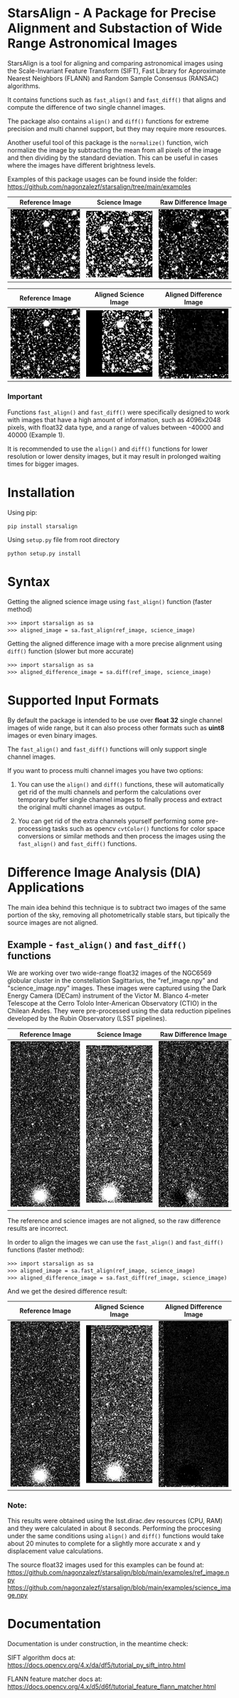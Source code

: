 # StarsAlign - A Package for Precise Alignment and Substaction of Wide Range Astronomical Images

StarsAlign is a tool for aligning and comparing astronomical images using the Scale-Invariant Feature Transform (SIFT), Fast Library for Approximate Nearest Neighbors (FLANN) and Random Sample Consensus (RANSAC) algorithms.

It contains functions such as ```fast_align()``` and ```fast_diff()``` that aligns and compute the difference of two single channel images.

The package also contains ```align()``` and ```diff()``` functions for extreme precision and multi channel support, but they may require more resources.

Another useful tool of this package is the ```normalize()``` function, wich normalize the image by subtracting the mean from all pixels of the image and then dividing by the standard deviation. This can be useful in cases where the images have different brightness levels.

Examples of this package usages can be found inside the folder: https://github.com/nagonzalezf/starsalign/tree/main/examples

| Reference Image  | Science Image | Raw Difference Image |
| ------------- | ------------- | ------------- |
| <img src="examples/example_2_outputs/001_ref_image.png" width="240"> | <img src="examples/example_2_outputs/002_science_image.png" width="240"> | <img src="examples/example_2_outputs/003_raw_diff_image.png" width="240"> |

| Reference Image  | Aligned Science Image | Aligned Difference Image |
| ------------- | ------------- | ------------- |
| <img src="examples/example_2_outputs/001_ref_image.png" width="240"> | <img src="examples/example_2_outputs/004_aligned_image.png" width="240"> | <img src="examples/example_2_outputs/005_diff_image.png" width="240"> |

### Important ###

Functions ```fast_align()``` and ```fast_diff()``` were specifically designed to work with images that have a high amount of information, such as 4096x2048 pixels, with float32 data type, and a range of values between -40000 and 40000 (Example 1).

It is recommended to use the ```align()``` and ```diff()``` functions for lower resolution or lower density images, but it may result in prolonged waiting times for bigger images.

# Installation

Using pip:
```
pip install starsalign
```

Using ```setup.py``` file from root directory
```
python setup.py install
```

# Syntax

Getting the aligned science image using ```fast_align()``` function (faster method)
```
>>> import starsalign as sa
>>> aligned_image = sa.fast_align(ref_image, science_image)
```

Getting the aligned difference image with a more precise alignment using ```diff()``` function (slower but more accurate)
```
>>> import starsalign as sa
>>> aligned_difference_image = sa.diff(ref_image, science_image)
```

# Supported Input Formats

By default the package is intended to be use over **float 32** single channel images of wide range, but it can also process other formats such as **uint8** images or even binary images.

The ```fast_align()``` and ```fast_diff()``` functions will only support single channel images.

If you want to process multi channel images you have two options:

1. You can use the ```align()``` and ```diff()``` functions, these will automatically get rid of the multi channels and perform the calculations over temporary buffer single channel images to finally process and extract the original multi channel images as output.

2. You can get rid of the extra channels yourself performing some pre-processing tasks such as opencv ```cvtColor()``` functions for color space conversions or similar methods and then process the images using the ```fast_align()``` and ```fast_diff()``` functions.

# Difference Image Analysis (DIA) Applications

The main idea behind this technique is to subtract two images of the same portion of the sky, removing all photometrically stable stars, but tipically the source images are not aligned.

## Example - ```fast_align()``` and ```fast_diff()``` functions

We are working over two wide-range float32 images of the NGC6569 globular cluster in the constellation Sagittarius, the "ref_image.npy" and "science_image.npy" images. These images were captured using the Dark Energy Camera (DECam) instrument of the Victor M. Blanco 4-meter Telescope at the Cerro Tololo Inter-American Observatory (CTIO) in the Chilean Andes. They were pre-processed using the data reduction pipelines developed by the Rubin Observatory (LSST pipelines).

| Reference Image  | Science Image | Raw Difference Image |
| ------------- | ------------- | ------------- |
| <img src="examples/example_1_outputs/001_ref_image.png" width="240"> | <img src="examples/example_1_outputs/002_science_image.png" width="240"> | <img src="examples/example_1_outputs/003_raw_diff_image.png" width="240"> |

The reference and science images are not aligned, so the raw difference results are incorrect.

In order to align the images we can use the ```fast_align()``` and ```fast_diff()``` functions (faster method):

```
>>> import starsalign as sa
>>> aligned_image = sa.fast_align(ref_image, science_image)
>>> aligned_difference_image = sa.fast_diff(ref_image, science_image)
```

And we get the desired difference result:

| Reference Image  | Aligned Science Image | Aligned Difference Image |
| ------------- | ------------- | ------------- |
| <img src="examples/example_1_outputs/001_ref_image.png" width="240"> | <img src="examples/example_1_outputs/004_aligned_image.png" width="240"> | <img src="examples/example_1_outputs/005_diff_image.png" width="240"> |

### Note: ###
This results were obtained using the lsst.dirac.dev resources (CPU, RAM) and they were calculated in about 8 seconds. Performing the proccesing under the same conditions using ```align()``` and ```diff()``` functions would take about 20 minutes to complete for a slightly more accurate x and y displacement value calculations.

The source float32 images used for this examples can be found at:
https://github.com/nagonzalezf/starsalign/blob/main/examples/ref_image.npy
https://github.com/nagonzalezf/starsalign/blob/main/examples/science_image.npy

# Documentation

Documentation is under construction, in the meantime check:

SIFT algorithm docs at: https://docs.opencv.org/4.x/da/df5/tutorial_py_sift_intro.html

FLANN feature matcher docs at: https://docs.opencv.org/4.x/d5/d6f/tutorial_feature_flann_matcher.html
